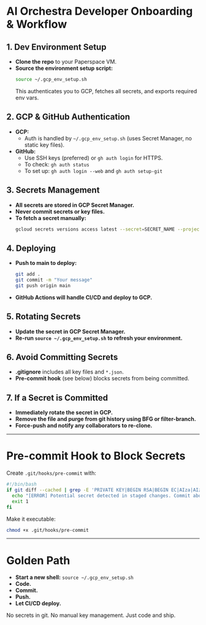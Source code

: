 # AI Orchestra Developer Onboarding & Workflow

## 1. Dev Environment Setup
- **Clone the repo** to your Paperspace VM.
- **Source the environment setup script:**
  ```bash
  source ~/.gcp_env_setup.sh
  ```
  This authenticates you to GCP, fetches all secrets, and exports required env vars.

## 2. GCP & GitHub Authentication
- **GCP:**
  - Auth is handled by `~/.gcp_env_setup.sh` (uses Secret Manager, no static key files).
- **GitHub:**
  - Use SSH keys (preferred) or `gh auth login` for HTTPS.
  - To check: `gh auth status`
  - To set up: `gh auth login --web` and `gh auth setup-git`

## 3. Secrets Management
- **All secrets are stored in GCP Secret Manager.**
- **Never commit secrets or key files.**
- **To fetch a secret manually:**
  ```bash
  gcloud secrets versions access latest --secret=SECRET_NAME --project=cherry-ai-project
  ```

## 4. Deploying
- **Push to main to deploy:**
  ```bash
  git add .
  git commit -m "Your message"
  git push origin main
  ```
- **GitHub Actions will handle CI/CD and deploy to GCP.**

## 5. Rotating Secrets
- **Update the secret in GCP Secret Manager.**
- **Re-run `source ~/.gcp_env_setup.sh` to refresh your environment.**

## 6. Avoid Committing Secrets
- **.gitignore** includes all key files and `*.json`.
- **Pre-commit hook** (see below) blocks secrets from being committed.

## 7. If a Secret is Committed
- **Immediately rotate the secret in GCP.**
- **Remove the file and purge from git history using BFG or filter-branch.**
- **Force-push and notify any collaborators to re-clone.**

---

# Pre-commit Hook to Block Secrets
Create `.git/hooks/pre-commit` with:
```bash
#!/bin/bash
if git diff --cached | grep -E 'PRIVATE KEY|BEGIN RSA|BEGIN EC|AIza|AIzaSy|gho_|ghp_|sk_live_|sk_test_|project-admin-key|secret-management-key'; then
  echo "[ERROR] Potential secret detected in staged changes. Commit aborted."
  exit 1
fi
```
Make it executable:
```bash
chmod +x .git/hooks/pre-commit
```

---

# Golden Path
- **Start a new shell:** `source ~/.gcp_env_setup.sh`
- **Code.**
- **Commit.**
- **Push.**
- **Let CI/CD deploy.**

No secrets in git. No manual key management. Just code and ship. 
